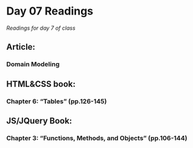 # Day 07 Readings
*Readings for day 7 of class*

## Article:
### Domain Modeling


## HTML&CSS book:
### Chapter 6: “Tables” (pp.126-145)


## JS/JQuery Book:
### Chapter 3: “Functions, Methods, and Objects” (pp.106-144)
